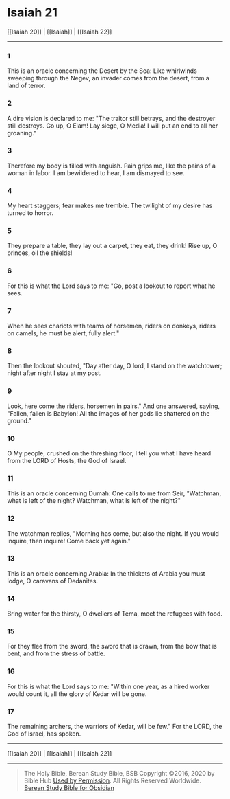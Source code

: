 # Isaiah 21

[[Isaiah 20]] | [[Isaiah]] | [[Isaiah 22]]

---

### 1
This is an oracle concerning the Desert by the Sea: Like whirlwinds sweeping through the Negev, an invader comes from the desert, from a land of terror.

### 2
A dire vision is declared to me: "The traitor still betrays, and the destroyer still destroys. Go up, O Elam! Lay siege, O Media! I will put an end to all her groaning."

### 3
Therefore my body is filled with anguish. Pain grips me, like the pains of a woman in labor. I am bewildered to hear, I am dismayed to see.

### 4
My heart staggers; fear makes me tremble. The twilight of my desire has turned to horror.

### 5
They prepare a table, they lay out a carpet, they eat, they drink! Rise up, O princes, oil the shields!

### 6
For this is what the Lord says to me: "Go, post a lookout to report what he sees.

### 7
When he sees chariots with teams of horsemen, riders on donkeys, riders on camels, he must be alert, fully alert."

### 8
Then the lookout shouted, "Day after day, O lord, I stand on the watchtower; night after night I stay at my post.

### 9
Look, here come the riders, horsemen in pairs." And one answered, saying, "Fallen, fallen is Babylon! All the images of her gods lie shattered on the ground."

### 10
O My people, crushed on the threshing floor, I tell you what I have heard from the LORD of Hosts, the God of Israel.

### 11
This is an oracle concerning Dumah: One calls to me from Seir, "Watchman, what is left of the night? Watchman, what is left of the night?"

### 12
The watchman replies, "Morning has come, but also the night. If you would inquire, then inquire! Come back yet again."

### 13
This is an oracle concerning Arabia: In the thickets of Arabia you must lodge, O caravans of Dedanites.

### 14
Bring water for the thirsty, O dwellers of Tema, meet the refugees with food.

### 15
For they flee from the sword, the sword that is drawn, from the bow that is bent, and from the stress of battle.

### 16
For this is what the Lord says to me: "Within one year, as a hired worker would count it, all the glory of Kedar will be gone.

### 17
The remaining archers, the warriors of Kedar, will be few." For the LORD, the God of Israel, has spoken.

---

[[Isaiah 20]] | [[Isaiah]] | [[Isaiah 22]]

---

> The Holy Bible, Berean Study Bible, BSB
> Copyright &copy;2016, 2020 by Bible Hub
> [Used by Permission](https://berean.bible/terms.htm). All Rights Reserved Worldwide.
> [Berean Study Bible for Obsidian](https://github.com/gapmiss/berean-study-bible-for-obsidian)

